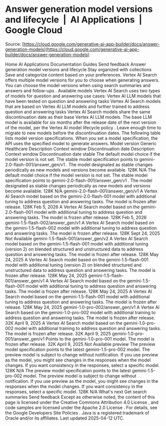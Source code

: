 # Answer generation model versions and lifecycle  |  AI Applications  |  Google Cloud

Source: [https://cloud.google.com/generative-ai-app-builder/docs/answer-generation-models](https://cloud.google.com/generative-ai-app-builder/docs/answer-generation-models)

Home
AI Applications
Documentation
Guides
Send feedback
Answer generation model versions and lifecycle
Stay organized with collections
Save and categorize content based on your preferences.
Vertex AI Search offers multiple model versions for you to choose when
generating answers. You can choose the model versions when using
search
summaries
and
answers and
follow-ups
.
Available models
Vertex AI Search uses two types of models for question and answering
use cases:
Vertex AI LLM models that have been tested on question and
answering tasks
Vertex AI Search models that are based on Vertex AI LLM
models and further trained to address question and answering tasks
Vertex AI Search models share the same discontinuation date as their
base Vertex AI LLM models. The base LLM model is available for six
months after the release date of the next version of the model, per the
Vertex
AI model lifecycle
policy
.
Leave enough time to migrate to new models before the discontinuation dates.
The following table lists model version specifications. When you set a model
specification, the API uses the specified model to generate answers.
Model version
Generic
Healthcare
Description
Context window
Discontinuation date
Description
Context window
Discontinuation date
stable
The default model choice if the model version is not set.
The
stable
model specification points to
gemini-2.0-flash-001/answer_gen/v1
.
The model designated as
stable
changes periodically as new
models and versions become available.
128K
N/A
The default model choice if the model version is not set.
The
stable
model specification points to
gemini-2.0-flash-001/answer_gen/v1
.
The model designated as
stable
changes periodically as new
models and versions become available.
128K
N/A
gemini-2.0-flash-001/answer_gen/v1
A Vertex AI Search model based on the
gemini-2.0-flash-001
model with additional tuning to address question and answering tasks.
The model is frozen after release.
128K
Feb 5, 2026
A Vertex AI Search model based on the
gemini-2.0-flash-001
model with additional tuning to address question and answering tasks.
The model is frozen after release.
128K
Feb 5, 2026
gemini-1.5-flash-002/answer_gen/v1
A Vertex AI Search model based on the
gemini-1.5-flash-002
model with additional tuning to address question and answering tasks.
The model is frozen after release.
128K
Sept 24, 2025
Not Available
gemini-1.5-flash-001/answer_gen/v2
A Vertex AI Search model based on the
gemini-1.5-flash-001
model with additional tuning (version 2) on blended structured and unstructured data to address question and answering tasks.
The model is frozen after release.
128K
May 24, 2025
A Vertex AI Search model based on the
gemini-1.5-flash-001
model with additional tuning (version 2) on blended structured and unstructured data to address question and answering tasks.
The model is frozen after release.
128K
May 24, 2025
gemini-1.5-flash-001/answer_gen/v1
A Vertex AI Search model based on the
gemini-1.5-flash-001
model with additional tuning to address question and answering tasks.
The model is frozen after release.
128K
May 24, 2025
A Vertex AI Search model based on the
gemini-1.5-flash-001
model with additional tuning to address question and answering tasks.
The model is frozen after release.
128K
May 24, 2025
gemini-1.0-pro-002/answer_gen/v1
A Vertex AI Search based on the
gemini-1.0-pro-002
model with additional training to address question and answering tasks.
The model is frozen after release.
32K
April 9, 2025
A Vertex AI Search model based on the
gemini-1.0-pro-002 model
with additional training to address question and answering tasks.
The model is frozen after release.
32K
April 9, 2025
gemini-1.0-pro-001/answer_gen/v1
Points to the
gemini-1.0-pro-001
model.
The model is frozen after release.
32K
April 9, 2025
Not Available
preview
The preview model specification points to the latest
gemini-1.5-pro-002
model. The preview model is subject to change without notification. If
you use
preview
as the model, you might see changes in the responses when the
model changes. If you want consistency in the responses, select a
specific model.
128K
N/A
The preview model specification points to the latest
gemini-1.5-pro-002
model. The preview model is subject to change without notification. If
you use
preview
as the model, you might see changes in the responses when the
model changes. If you want consistency in the responses, select a
specific model.
128K
N/A
What's next
Get search summaries
Send feedback
Except as otherwise noted, the content of this page is licensed under the
Creative Commons Attribution 4.0 License
, and code samples are licensed under the
Apache 2.0 License
. For details, see the
Google Developers Site Policies
. Java is a registered trademark of Oracle and/or its affiliates.
Last updated 2025-04-12 UTC.

